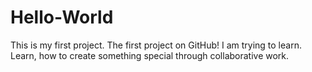 # Hello-World
This is my first project. The first project on GitHub! I am trying to learn. Learn, how to create something special through collaborative work.  
